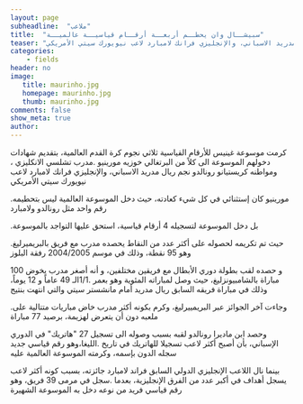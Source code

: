 ```yaml
---
layout: page
subheadline:  "ملاعب"
title:  "سبيشــال وان يحطــم أربعــة أرقــام قياسيــة عالميــة"
teaser: "كرمت موسوعة غينيس للأرقام القياسية ثلاثي نجوم كرة القدم العالمية، بتقديم شهادات دخولهم الموسوعة الى كلاً من البرتغالي خوزيه مورينيو مدرب تشلسي الانكليزي ، ومواطنه كريستيانو رونالدو نجم ريال مدريد الاسباني، والإنجليزي فرانك لامبارد لاعب نيويورك سيتي الأمريكي"
categories:
    - fields
header: no
image:
   title: maurinho.jpg
   homepage: maurinho.jpg
   thumb: maurinho.jpg
comments: false
show_meta: true
author:
---
```



كرمت موسوعة غينيس للأرقام القياسية ثلاثي نجوم كرة القدم العالمية، بتقديم شهادات دخولهم الموسوعة الى كلاً من البرتغالي خوزيه مورينيو .مدرب تشلسي الانكليزي ، ومواطنه كريستيانو رونالدو نجم ريال مدريد الاسباني، والإنجليزي فرانك لامبارد لاعب نيويورك سيتي الأمريكي

.مورينيو كان إستثنائي في كل شيء كعادته، حيث دخل الموسوعة العالمية ليس بتحطيمه رقم واحد مثل رونالدو ولامبارد

.بل دخل الموسوعة لتسجيله 4 أرقام قياسية، استحق عليها التواجد بالموسوعة

.حيث تم تكريمه لحصوله على أكثر عدد من النقاط يحصده مدرب مع فريق بالبريميرليغ وهو 95 نقطة، وذلك في موسم 2004/2005 رفقة البلوز

و حصده لقب بطولة دوري الأبطال مع فريقين مختلفين، و أنه أصغر مدرب يخوض 100 مباراة بالشامبيونزليغ، حيث وصل لمباراته المئوية وهو بعمر .1/1الـ 49 عاماً و 12 يوماً، وذلك في مباراة فريقه السابق ريال مدريد أمام مانشستر سيتي والتي انتهت بنتيج

.وجاءت آخر الجوائز عبر البريمييرليغ، وكرم بكونه أكثر مدرب خاض مباريات متتالية على ملعبه دون أن يتعرض لهزيمة، برصيد 77 مباراة

وحصد ابن ماديرا رونالدو لقبه بسبب وصوله الى تسجيل 27 "هاتريك" في الدوري الإسباني، بأن أصبح أكثر لاعب تسجيلا للهاتريك في تاريخ .الليغا،وهو رقم قياسي جديد سجله الدون بإسمه، وكرمته الموسوعة العالمية عليه

بينما نال اللاعب الإنجليزي الدولي السابق فراند لامبارد جائزته، بسبب كونه أكثر لاعب يسجل أهداف في أكبر عدد من الفرق الإنجليزية، بعدما .سجل في مرمى 39 فريق، وهو رقم قياسي فريد من نوعه دخل به الموسوعة الشهيرة
